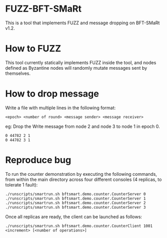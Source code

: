 # FUZZ-BFT-SMaRt
This is a tool that implements FUZZ and message dropping on BFT-SMaRt v1.2.

# How to FUZZ
This tool currently statically implements FUZZ inside the tool, and nodes defined as Byzantine nodes will randomly mutate messages sent by themselves.

# How to drop message
Write a file with multiple lines in the following format:

```
<epoch> <number of round> <message sender> <message receiver>
```
eg: Drop the Write message from node 2 and node 3 to node 1 in epoch 0.
```
0 44782 2 1
0 44782 3 1
```

# Reproduce bug
To run the counter demonstration by executing the following commands, from within the main directory across four different consoles (4 replicas, to tolerate 1 fault):

```
./runscripts/smartrun.sh bftsmart.demo.counter.CounterServer 0
./runscripts/smartrun.sh bftsmart.demo.counter.CounterServer 1
./runscripts/smartrun.sh bftsmart.demo.counter.CounterServer 2
./runscripts/smartrun.sh bftsmart.demo.counter.CounterServer 3
```

Once all replicas are ready, the client can be launched as follows:

```
./runscripts/smartrun.sh bftsmart.demo.counter.CounterClient 1001 <increment> [<number of operations>]
```

